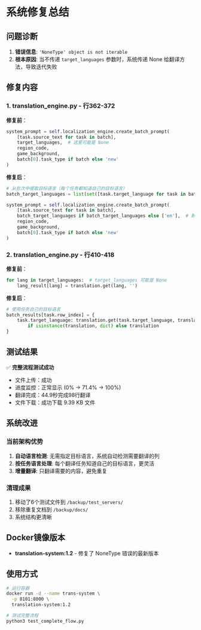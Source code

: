 # 系统修复总结

## 问题诊断
1. **错误信息**: `'NoneType' object is not iterable`
2. **根本原因**: 当不传递 `target_languages` 参数时，系统传递 None 给翻译方法，导致迭代失败

## 修复内容

### 1. translation_engine.py - 行362-372
**修复前**：
```python
system_prompt = self.localization_engine.create_batch_prompt(
    [task.source_text for task in batch],
    target_languages,  # 这里可能是 None
    region_code,
    game_background,
    batch[0].task_type if batch else 'new'
)
```

**修复后**：
```python
# 从批次中提取目标语言（每个任务都知道自己的目标语言）
batch_target_languages = list(set([task.target_language for task in batch]))

system_prompt = self.localization_engine.create_batch_prompt(
    [task.source_text for task in batch],
    batch_target_languages if batch_target_languages else ['en'],  # 默认英语
    region_code,
    game_background,
    batch[0].task_type if batch else 'new'
)
```

### 2. translation_engine.py - 行410-418
**修复前**：
```python
for lang in target_languages:  # target_languages 可能是 None
    lang_result[lang] = translation.get(lang, '')
```

**修复后**：
```python
# 使用任务自己的目标语言
batch_results[task.row_index] = {
    task.target_language: translation.get(task.target_language, translation)
        if isinstance(translation, dict) else translation
}
```

## 测试结果

✅ **完整流程测试成功**
- 文件上传：成功
- 进度监控：正常显示 (0% -> 71.4% -> 100%)
- 翻译完成：44.9秒完成98行翻译
- 文件下载：成功下载 9.39 KB 文件

## 系统改进

### 当前架构优势
1. **自动语言检测**: 无需指定目标语言，系统自动检测需要翻译的列
2. **按任务语言处理**: 每个翻译任务知道自己的目标语言，更灵活
3. **增量翻译**: 只翻译需要的内容，避免重复

### 清理成果
1. 移动了6个测试文件到 `/backup/test_servers/`
2. 移除重复文档到 `/backup/docs/`
3. 系统结构更清晰

## Docker镜像版本
- **translation-system:1.2** - 修复了 NoneType 错误的最新版本

## 使用方式

```bash
# 运行容器
docker run -d --name trans-system \
  -p 8101:8000 \
  translation-system:1.2

# 测试完整流程
python3 test_complete_flow.py
```